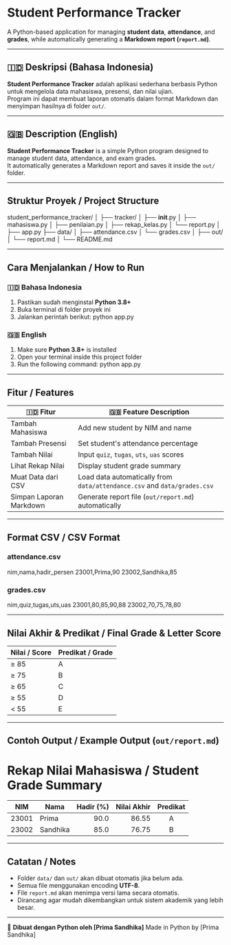 # Student Performance Tracker

A Python-based application for managing **student data**, **attendance**, and **grades**, while automatically generating a **Markdown report (`report.md`)**.

---

## 🇮🇩 Deskripsi (Bahasa Indonesia)

**Student Performance Tracker** adalah aplikasi sederhana berbasis Python untuk mengelola data mahasiswa, presensi, dan nilai ujian.  
Program ini dapat membuat laporan otomatis dalam format Markdown dan menyimpan hasilnya di folder `out/`.

---

## 🇬🇧 Description (English)

**Student Performance Tracker** is a simple Python program designed to manage student data, attendance, and exam grades.  
It automatically generates a Markdown report and saves it inside the `out/` folder.

---

## Struktur Proyek / Project Structure

student_performance_tracker/
│
├── tracker/
│ ├── **init**.py
│ ├── mahasiswa.py
│ ├── penilaian.py
│ ├── rekap_kelas.py
│ └── report.py
│
├── app.py
├── data/
│ ├── attendance.csv
│ └── grades.csv
│
├── out/
│ └── report.md
│
└── README.md

---

## Cara Menjalankan / How to Run

### 🇮🇩 Bahasa Indonesia

1. Pastikan sudah menginstal **Python 3.8+**
2. Buka terminal di folder proyek ini
3. Jalankan perintah berikut:
   python app.py

### 🇬🇧 English

1. Make sure **Python 3.8+** is installed
2. Open your terminal inside this project folder
3. Run the following command:
   python app.py

---

## Fitur / Features

| 🇮🇩 Fitur                | 🇬🇧 Feature Description                                                   |
| ----------------------- | ------------------------------------------------------------------------ |
| Tambah Mahasiswa        | Add new student by NIM and name                                          |
| Tambah Presensi         | Set student's attendance percentage                                      |
| Tambah Nilai            | Input `quiz`, `tugas`, `uts`, `uas` scores                               |
| Lihat Rekap Nilai       | Display student grade summary                                            |
| Muat Data dari CSV      | Load data automatically from `data/attendance.csv` and `data/grades.csv` |
| Simpan Laporan Markdown | Generate report file (`out/report.md`) automatically                     |

---

## Format CSV / CSV Format

### attendance.csv

nim,nama,hadir_persen
23001,Prima,90
23002,Sandhika,85

### grades.csv

nim,quiz,tugas,uts,uas
23001,80,85,90,88
23002,70,75,78,80

---

## Nilai Akhir & Predikat / Final Grade & Letter Score

| Nilai / Score | Predikat / Grade |
| ------------- | ---------------- |
| ≥ 85          | A                |
| ≥ 75          | B                |
| ≥ 65          | C                |
| ≥ 55          | D                |
| < 55          | E                |

---

## Contoh Output / Example Output (`out/report.md`)

# Rekap Nilai Mahasiswa / Student Grade Summary

| NIM   | Nama     | Hadir (%) | Nilai Akhir | Predikat |
| ----- | -------- | --------: | ----------: | :------: |
| 23001 | Prima    |      90.0 |       86.55 |    A     |
| 23002 | Sandhika |      85.0 |       76.75 |    B     |

---

## Catatan / Notes

- Folder `data/` dan `out/` akan dibuat otomatis jika belum ada.
- Semua file menggunakan encoding **UTF-8**.
- File `report.md` akan menimpa versi lama secara otomatis.
- Dirancang agar mudah dikembangkan untuk sistem akademik yang lebih besar.

---

📌 **Dibuat dengan Python oleh [Prima Sandhika]**
Made in Python by [Prima Sandhika]
